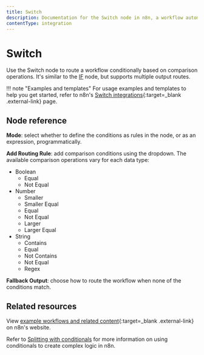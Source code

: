 ```yaml
---
title: Switch
description: Documentation for the Switch node in n8n, a workflow automation platform. Includes guidance on usage, and links to examples.
contentType: integration
---
```


# Switch

Use the Switch node to route a workflow conditionally based on comparison operations. It's similar to the [IF](/integrations/builtin/core-nodes/n8n-nodes-base.if/) node, but supports multiple output routes.

!!! note "Examples and templates"
	For usage examples and templates to help you get started, refer to n8n's [Switch integrations](https://n8n.io/integrations/switch/){:target=_blank .external-link} page.

## Node reference

**Mode**: select whether to define the conditions as rules in the node, or as an expression, programmatically.

**Add Routing Rule**: add comparison conditions using the  dropdown. The available comparison operations vary for each data type:

- Boolean
	- Equal
	- Not Equal
- Number
	- Smaller
	- Smaller Equal
	- Equal
	- Not Equal
	- Larger
	- Larger Equal
- String
	- Contains
	- Equal
	- Not Contains
	- Not Equal
	- Regex

**Fallback Output**: choose how to route the workflow when none of the conditions match.


## Related resources

View [example workflows and related content](https://n8n.io/integrations/switch/){:target=_blank .external-link} on n8n's website.

Refer to [Splitting with conditionals](/flow-logic/splitting/) for more information on using conditionals to create complex logic in n8n.




